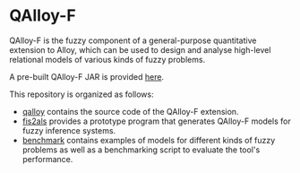 # QAlloy-F

QAlloy-F is the fuzzy component of a general-purpose quantitative extension to Alloy, which can be used to design and analyse high-level relational models of various kinds of fuzzy problems.

A pre-built QAlloy-F JAR is provided [here](https://github.com/pf7/QAlloy-F/releases/tag/v1.0.0).

This repository is organized as follows:
* [qalloy](https://github.com/pf7/QAlloy-F/tree/main/qalloy#readme) contains the source code of the QAlloy-F extension.
* [fis2als](https://github.com/pf7/QAlloy-F/tree/main/fis2als#readme) provides a prototype program that generates QAlloy-F models for fuzzy inference systems.
* [benchmark](https://github.com/pf7/QAlloy-F/tree/main/benchmark#readme) contains examples of models for different kinds of fuzzy problems as well as a benchmarking script to evaluate the tool's performance.